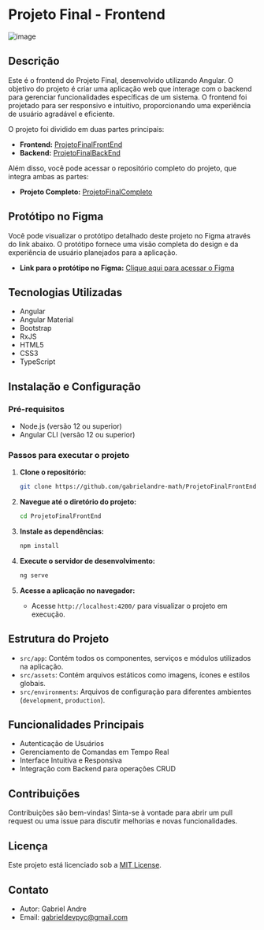 # Projeto Final - Frontend
![image](https://github.com/user-attachments/assets/dfb9f8ea-8aac-488e-8ecf-cc0b175ae122)

## Descrição

Este é o frontend do Projeto Final, desenvolvido utilizando Angular. O objetivo do projeto é criar uma aplicação web que interage com o backend para gerenciar funcionalidades específicas de um sistema. O frontend foi projetado para ser responsivo e intuitivo, proporcionando uma experiência de usuário agradável e eficiente.

O projeto foi dividido em duas partes principais:

- **Frontend:** [ProjetoFinalFrontEnd](https://github.com/gabrielandre-math/ProjetoFinalFrontEnd)
- **Backend:** [ProjetoFinalBackEnd](https://github.com/gabrielandre-math/ProjetoFinalBackend)

Além disso, você pode acessar o repositório completo do projeto, que integra ambas as partes:

- **Projeto Completo:** [ProjetoFinalCompleto](https://github.com/gabrielandre-math/ProjetoFinalCompleto)

## Protótipo no Figma

Você pode visualizar o protótipo detalhado deste projeto no Figma através do link abaixo. O protótipo fornece uma visão completa do design e da experiência de usuário planejados para a aplicação.

- **Link para o protótipo no Figma:** [Clique aqui para acessar o Figma](https://www.figma.com/design/tUEInhGX4TW3lHFKzufQGj/Untitled?node-id=0-1&t=nx7Xo5ZYcCzUpgoi-1)


## Tecnologias Utilizadas

- Angular
- Angular Material
- Bootstrap
- RxJS
- HTML5
- CSS3
- TypeScript

## Instalação e Configuração

### Pré-requisitos

- Node.js (versão 12 ou superior)
- Angular CLI (versão 12 ou superior)

### Passos para executar o projeto

1. **Clone o repositório:**
   ```bash
   git clone https://github.com/gabrielandre-math/ProjetoFinalFrontEnd.git
   ```

2. **Navegue até o diretório do projeto:**
   ```bash
   cd ProjetoFinalFrontEnd
   ```

3. **Instale as dependências:**
   ```bash
   npm install
   ```

4. **Execute o servidor de desenvolvimento:**
   ```bash
   ng serve
   ```

5. **Acesse a aplicação no navegador:**
   - Acesse `http://localhost:4200/` para visualizar o projeto em execução.

## Estrutura do Projeto

- `src/app`: Contém todos os componentes, serviços e módulos utilizados na aplicação.
- `src/assets`: Contém arquivos estáticos como imagens, ícones e estilos globais.
- `src/environments`: Arquivos de configuração para diferentes ambientes (`development`, `production`).

## Funcionalidades Principais

- Autenticação de Usuários
- Gerenciamento de Comandas em Tempo Real
- Interface Intuitiva e Responsiva
- Integração com Backend para operações CRUD

## Contribuições

Contribuições são bem-vindas! Sinta-se à vontade para abrir um pull request ou uma issue para discutir melhorias e novas funcionalidades.

## Licença

Este projeto está licenciado sob a [MIT License](LICENSE).

## Contato

- Autor: Gabriel Andre
- Email: gabrieldevpyc@gmail.com
